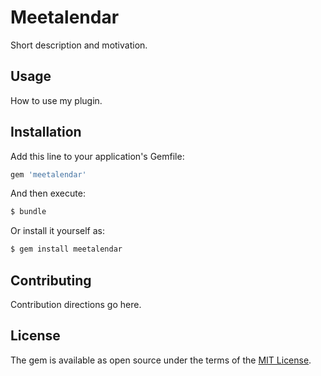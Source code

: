 # Meetalendar
Short description and motivation.

## Usage
How to use my plugin.

## Installation
Add this line to your application's Gemfile:

```ruby
gem 'meetalendar'
```

And then execute:
```bash
$ bundle
```

Or install it yourself as:
```bash
$ gem install meetalendar
```

## Contributing
Contribution directions go here.

## License
The gem is available as open source under the terms of the [MIT License](https://opensource.org/licenses/MIT).
